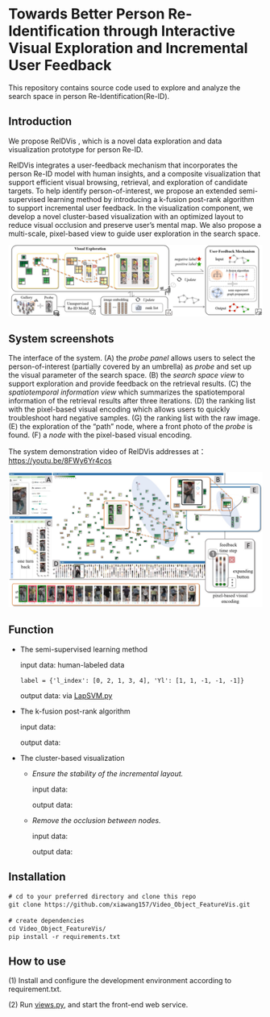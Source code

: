 # Towards Better Person Re-Identification through Interactive Visual Exploration and Incremental User Feedback

This repository contains source code used to explore and analyze the search space in person Re-Identification(Re-ID).

## Introduction

We propose ReIDVis , which is a novel data exploration and data visualization prototype for person Re-ID. 

ReIDVis integrates a user-feedback mechanism that incorporates the person Re-ID model with human insights, and a composite visualization that support efficient visual browsing, retrieval, and exploration of candidate targets. To help identify person-of-interest, we propose an extended semi-supervised learning method by introducing a k-fusion post-rank algorithm to support incremental user feedback. In the visualization component, we develop a novel cluster-based visualization with an optimized layout to reduce visual occlusion and preserve user’s mental map. We also propose a multi-scale, pixel-based view to guide user exploration in the search space.

![avatar](/pipeline.jpg)

## System screenshots

The interface of the system. (A) the *probe panel* allows users to select the person-of-interest (partially covered by an umbrella) as *probe* and set up the visual parameter of the search space. (B) the *search space view* to support exploration and provide feedback on the retrieval results. (C) the *spatiotemporal information view* which summarizes the spatiotemporal information of the retrieval results after three iterations. (D) the ranking list with the pixel-based visual encoding which allows users to quickly troubleshoot hard negative samples. (G) the ranking list with the raw image. (E) the exploration of the “path” node, where a front photo of the *probe* is found. (F) a *node* with the pixel-based visual encoding.

The system demonstration video of ReIDVis addresses at：https://youtu.be/8FWy6Yr4cos

![avatar](/overview.jpg)



## Function

- The semi-supervised learning method

  input data: human-labeled data

  ```
  label = {'l_index': [0, 2, 1, 3, 4], 'Yl': [1, 1, -1, -1, -1]}
  ```

  output data: via [LapSVM.py](https://github.com/xiawang157/Video_Object_FeatureVis/blob/master/Graph_propagation/LapSVM.py)

- The k-fusion post-rank algorithm

  input data:

  output data:

- The cluster-based visualization

  - *Ensure the stability of the incremental layout.* 

    input data:

    output data:

  - *Remove the occlusion between nodes.* 

    input data:

    output data:




## Installation

```
# cd to your preferred directory and clone this repo
git clone https://github.com/xiawang157/Video_Object_FeatureVis.git

# create dependencies
cd Video_Object_FeatureVis/
pip install -r requirements.txt
```



## How to use

(1) Install and configure the development environment according to requirement.txt.

(2) Run [views.py](https://github.com/xiawang157/Video_Object_FeatureVis/blob/master/Video_Object_FeatureVis/views.py), and start the front-end web service.








